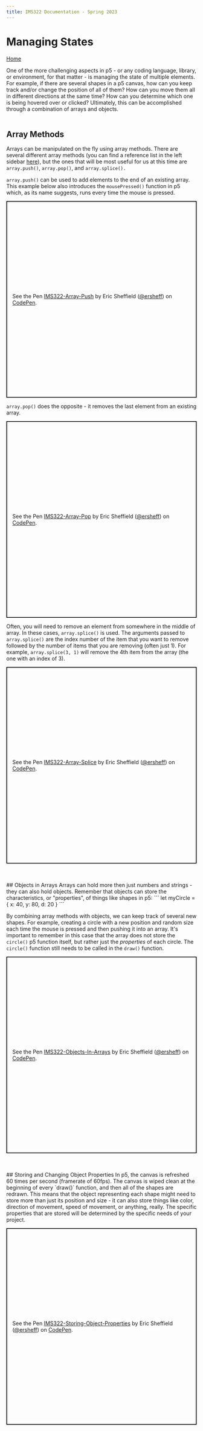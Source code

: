 ```yaml
---
title: IMS322 Documentation - Spring 2023
---
```


# Managing States

[Home](index)

One of the more challenging aspects in p5 - or any coding language, library, or environment, for that matter - is managing the state of multiple elements. For example, if there are several shapes in a p5 canvas, how can you keep track and/or change the position of all of them? How can you move them all in different directions at the same time? How can you determine which one  is being hovered over or clicked? Ultimately, this can be accomplished through a combination of arrays and objects.
<br><br>
## Array Methods
Arrays can be manipulated on the fly using array methods. There are several different array methods (you can find a reference list in the left sidebar [here](https://developer.mozilla.org/en-US/docs/Web/JavaScript/Reference/Global_Objects/Array)), but the ones that will be most useful for us at this time are `array.push()`, `array.pop()`, and `array.splice().`

`array.push()` can be used to add elements to the end of an existing array. This example below also introduces the `mousePressed()` function in p5 which, as its name suggests, runs every time the mouse is pressed.
<p class="codepen" data-height="520" data-default-tab="js,result" data-slug-hash="LYJaYLj" data-editable="true" data-user="ersheff" style="height: 520px; box-sizing: border-box; display: flex; align-items: center; justify-content: center; border: 2px solid; margin: 1em 0; padding: 1em;">
  <span>See the Pen <a href="https://codepen.io/ersheff/pen/LYJaYLj">
  IMS322-Array-Push</a> by Eric Sheffield (<a href="https://codepen.io/ersheff">@ersheff</a>)
  on <a href="https://codepen.io">CodePen</a>.</span>
</p>

`array.pop()` does the opposite - it removes the last element from an existing array.
<p class="codepen" data-height="520" data-default-tab="js,result" data-slug-hash="LYJaYad" data-editable="true" data-user="ersheff" style="height: 520px; box-sizing: border-box; display: flex; align-items: center; justify-content: center; border: 2px solid; margin: 1em 0; padding: 1em;">
  <span>See the Pen <a href="https://codepen.io/ersheff/pen/LYJaYad">
  IMS322-Array-Pop</a> by Eric Sheffield (<a href="https://codepen.io/ersheff">@ersheff</a>)
  on <a href="https://codepen.io">CodePen</a>.</span>
</p>

Often, you will need to remove an element from somewhere in the middle of array. In these cases, `array.splice()` is used. The arguments passed to `array.splice()` are the index number of the item that you want to remove followed by the number of items that you are removing (often just 1). For example, `array.splice(3, 1)` will remove the 4th item from the array (the one with an index of 3).
<p class="codepen" data-height="520" data-default-tab="js,result" data-slug-hash="Jjazjqp" data-editable="true" data-user="ersheff" style="height: 520px; box-sizing: border-box; display: flex; align-items: center; justify-content: center; border: 2px solid; margin: 1em 0; padding: 1em;">
  <span>See the Pen <a href="https://codepen.io/ersheff/pen/Jjazjqp">
  IMS322-Array-Splice</a> by Eric Sheffield (<a href="https://codepen.io/ersheff">@ersheff</a>)
  on <a href="https://codepen.io">CodePen</a>.</span>
</p>
<br><br>
## Objects in Arrays
Arrays can hold more then just numbers and strings - they can also hold objects. Remember that objects can store the characteristics, or "properties", of things like shapes in p5:
```
let myCircle = {
	x: 40,
	y: 80,
	d: 20
}
```

By combining array methods with objects, we can keep track of several new shapes. For example, creating a circle with a new position and random size each time the mouse is pressed and then pushing it into an array. It's important to remember in this case that the array does not store the `circle()` p5 function itself, but rather just the *properties* of each circle. The `circle()` function still needs to be called in the `draw()` function.
<p class="codepen" data-height="520" data-default-tab="js,result" data-slug-hash="wvEOBMB" data-editable="true" data-user="ersheff" style="height: 520px; box-sizing: border-box; display: flex; align-items: center; justify-content: center; border: 2px solid; margin: 1em 0; padding: 1em;">
  <span>See the Pen <a href="https://codepen.io/ersheff/pen/wvEOBMB">
  IMS322-Objects-In-Arrays</a> by Eric Sheffield (<a href="https://codepen.io/ersheff">@ersheff</a>)
  on <a href="https://codepen.io">CodePen</a>.</span>
</p>
<br><br>
## Storing and Changing Object Properties
In p5, the canvas is refreshed 60 times per second (framerate of 60fps). The canvas is wiped clean at the beginning of every `draw()` function, and then all of the shapes are redrawn. This means that the object representing each shape might need to store more than just its position and size - it can also store things like color, direction of movement, speed of movement, or anything, really. The specific properties that are stored will be determined by the specific needs of your project.
<p class="codepen" data-height="520" data-default-tab="js,result" data-slug-hash="zYJbxzW" data-editable="true" data-user="ersheff" style="height: 520px; box-sizing: border-box; display: flex; align-items: center; justify-content: center; border: 2px solid; margin: 1em 0; padding: 1em;">
  <span>See the Pen <a href="https://codepen.io/ersheff/pen/zYJbxzW">
  IMS322-Storing-Object-Properties</a> by Eric Sheffield (<a href="https://codepen.io/ersheff">@ersheff</a>)
  on <a href="https://codepen.io">CodePen</a>.</span>
</p>
<script async src="https://cpwebassets.codepen.io/assets/embed/ei.js"></script>